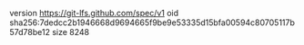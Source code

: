 version https://git-lfs.github.com/spec/v1
oid sha256:7dedcc2b1946668d9694665f9be9e53335d15bfa00594c80705117b57d78be12
size 8248

